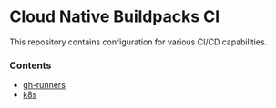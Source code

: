 # Cloud Native Buildpacks CI

This repository contains configuration for various CI/CD capabilities.

### Contents

- [gh-runners](gh-runners)
- [k8s](k8s)
